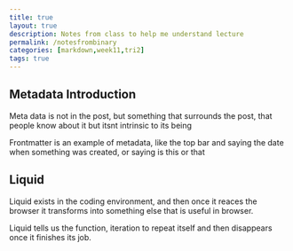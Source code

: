 ```yaml
---
title: true
layout: true
description: Notes from class to help me understand lecture
permalink: /notesfrombinary
categories: [markdown,week11,tri2]
tags: true
---
```


## Metadata Introduction

Meta data is not in the post, but something that surrounds the post, that people know about it but itsnt intrinsic to its being

Frontmatter is an example of metadata, like the top bar and saying the date when something was created, or saying is this or that


## Liquid

Liquid exists in the coding environment, and then once it reaces the browser it transforms into something else that is useful in browser. 

Liquid tells us the function, iteration to repeat itself and then disappears once it finishes its job. 


